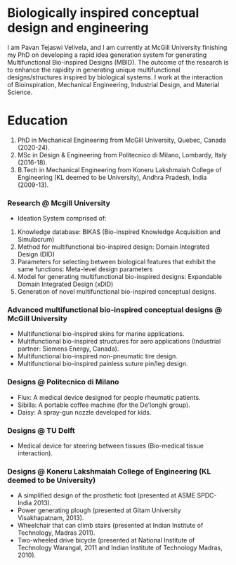 # Biologically inspired conceptual design and engineering
I am Pavan Tejaswi Velivela, and I am currently at McGill University finishing my PhD on developing a rapid idea generation system for generating Multifunctional Bio-inspired Designs (MBID).
The outcome of the research is to enhance the rapidity in generating unique multifunctional designs/structures inspired by biological systems. I work at the interaction of Bioinspiration, Mechanical Engineering, Industrial Design, and Material Science.

# Education
1. PhD in Mechanical Engineering from McGill University, Quebec, Canada (2020-24).
2. MSc in Design & Engineering from Politecnico di Milano, Lombardy, Italy (2016-18).
3. B.Tech in Mechanical Engineering from Koneru Lakshmaiah College of Engineering (KL deemed to be University), Andhra Pradesh, India (2009-13).

### Research @ Mcgill University
- Ideation System comprised of:
1. Knowledge database: BIKAS (Bio-inspired Knowledge Acquisition and Simulacrum)
2. Method for multifunctional bio-inspired design: Domain Integrated Design (DID)
3. Parameters for selecting between biological features that exhibit the same functions: Meta-level design parameters
4. Model for generating multifunctional bio-inspired designs: Expandable Domain Integrated Design (xDID)
5. Generation of novel multifunctional bio-inspired conceptual designs.

### Advanced multifunctional bio-inspired conceptual designs @ McGill University 
- Multifunctional bio-inspired skins for marine applications.
- Multifunctional bio-inspired structures for aero applications (Industrial partner: Siemens Energy, Canada).
- Multifunctional bio-inspired non-pneumatic tire design.
- Multifunctional bio-inspired painless suture pin/leg design.

### Designs @ Politecnico di Milano
- Flux: A medical device designed for people rheumatic patients.
- Sibilla: A portable coffee machine (for the De'longhi group).
- Daisy: A spray-gun nozzle developed for kids.

### Designs @ TU Delft
- Medical device for steering between tissues (Bio-medical tissue interaction).

### Designs @ Koneru Lakshmaiah College of Engineering (KL deemed to be University)
- A simplified design of the prosthetic foot (presented at ASME SPDC-India 2013).
- Power generating plough (presented at Gitam University Visakhapatnam, 2013).
- Wheelchair that can climb stairs (presented at Indian Institute of Technology, Madras 2011).
- Two-wheeled drive bicycle (presented at National Institute of Technology Warangal, 2011 and Indian Institute of Technology Madras, 2010).
  

  











